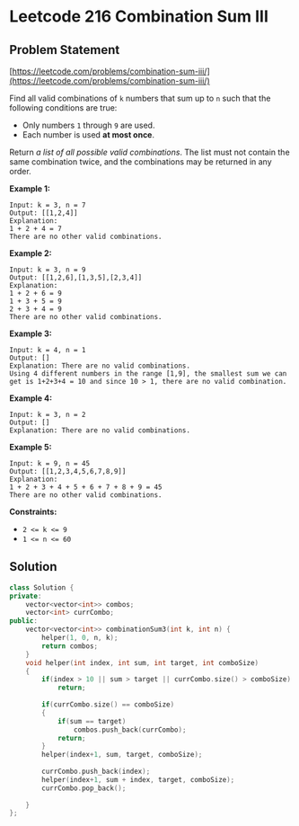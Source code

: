 # Leetcode 216 Combination Sum III

## Problem Statement

[https://leetcode.com/problems/combination-sum-iii/](https://leetcode.com/problems/combination-sum-iii/)

Find all valid combinations of `k` numbers that sum up to `n` such that the following conditions are true:

* Only numbers `1` through `9` are used.
* Each number is used **at most once**.

Return _a list of all possible valid combinations_. The list must not contain the same combination twice, and the combinations may be returned in any order.

**Example 1:**

```text
Input: k = 3, n = 7
Output: [[1,2,4]]
Explanation:
1 + 2 + 4 = 7
There are no other valid combinations.
```

**Example 2:**

```text
Input: k = 3, n = 9
Output: [[1,2,6],[1,3,5],[2,3,4]]
Explanation:
1 + 2 + 6 = 9
1 + 3 + 5 = 9
2 + 3 + 4 = 9
There are no other valid combinations.
```

**Example 3:**

```text
Input: k = 4, n = 1
Output: []
Explanation: There are no valid combinations.
Using 4 different numbers in the range [1,9], the smallest sum we can get is 1+2+3+4 = 10 and since 10 > 1, there are no valid combination.
```

**Example 4:**

```text
Input: k = 3, n = 2
Output: []
Explanation: There are no valid combinations.
```

**Example 5:**

```text
Input: k = 9, n = 45
Output: [[1,2,3,4,5,6,7,8,9]]
Explanation:
1 + 2 + 3 + 4 + 5 + 6 + 7 + 8 + 9 = 45
There are no other valid combinations.
```

**Constraints:**

* `2 <= k <= 9`
* `1 <= n <= 60`

## Solution

```cpp
class Solution {
private:
    vector<vector<int>> combos;
    vector<int> currCombo;
public:
    vector<vector<int>> combinationSum3(int k, int n) {
        helper(1, 0, n, k);
        return combos;
    }
    void helper(int index, int sum, int target, int comboSize)
    {
        if(index > 10 || sum > target || currCombo.size() > comboSize)
            return;
        
        if(currCombo.size() == comboSize)
        {
            if(sum == target)
                combos.push_back(currCombo);
            return;
        }
        helper(index+1, sum, target, comboSize);
        
        currCombo.push_back(index);
        helper(index+1, sum + index, target, comboSize);
        currCombo.pop_back();
        
    }
};
```

